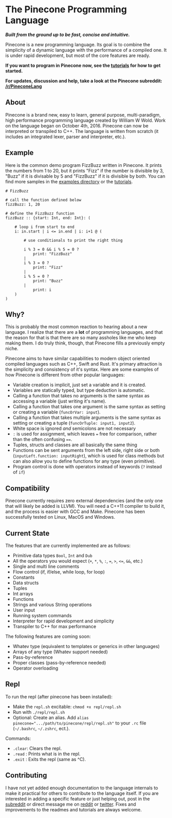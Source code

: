 # The Pinecone Programming Language
**_Built from the ground up to be fast, concise and intuitive._**

Pinecone is a new programming language. Its goal is to combine the simplicity of a dynamic language with the performance of a compiled one. It is under rapid development, but most of the core features are ready.

__If you want to program in Pinecone now, see the [tutorials](tutorials/index.md) for how to get started.__

__For updates, discussion and help, take a look at the Pinecone subreddit: [/r/PineconeLang](https://www.reddit.com/r/PineconeLang/)__


## About
Pinecone is a brand new, easy to learn, general purpose, multi-paradigm, high performance programming language created by William W Wold. Work on the language began on October 4th, 2016. Pinecone can now be interpreted or transpiled to C++. The language is written from scratch (it includes an integrated lexer, parser and interpreter, etc.).

## Example
Here is the common demo program FizzBuzz written in Pinecone. It prints the numbers from 1 to 20, but it prints "Fizz" if the number is divisible by 3, "Buzz" if it is divisable by 5 and "FizzBuzz" if it is divisible by both. You can find more samples in the [examples directory](https://github.com/william01110111/Pinecone/tree/master/examples) or the [tutorials](https://github.com/william01110111/Pinecone/tree/master/tutorials).

```
# FizzBuzz

# call the function defined below
fizzBuzz: 1, 20

# define the FizzBuzz function
fizzBuzz :: {start: Int, end: Int}: (

	# loop i from start to end
	i: in.start | i <= in.end | i: i+1 @ (

		# use conditionals to print the right thing

		i % 3 = 0 && i % 5 = 0 ?
			print: "FizzBuzz"
		|
		i % 3 = 0 ?
			print: "Fizz"
		|
		i % 5 = 0 ?
			print: "Buzz"
		|
			print: i
	)
)
```

## Why?
This is probably the most common reaction to hearing about a new language. I realize that there are a __lot__ of programming languages, and that the reason for that is that there are so many assholes like me who keep making them. I do truly think, though, that Pinecone fills a previously empty niche.

Pinecone aims to have similar capabilities to modern object oriented compiled languages such as C++, Swift and Rust. It's primary attraction is the simplicity and consistency of it's syntax. Here are some examples of how Pinecone is different from other popular languages:

* Variable creation is implicit, just set a variable and it is created.
* Variables are statically typed, but type deduction is automatic.
* Calling a function that takes no arguments is the same syntax as accessing a variable (just writing it's name).
* Calling a function that takes one argument is the same syntax as setting or creating a variable (`funcOrVar: input`).
* Calling a function that takes multiple arguments is the same syntax as setting or creating a tuple (`funcOrTuple: input1, input2`).
* White space is ignored _and_ semicolons are not necessary
* `:` is used for assignment, which leaves `=` free for comparison, rather than the often confusing `==`.
* Tuples, structs and classes are all basically the same thing
* Functions can be sent arguments from the left side, right side or both (`inputLeft.function: inputRight`), which is used for class methods but can also allow you to define functions for any type (even primitive).
* Program control is done with operators instead of keywords (`?` instead of `if`)

## Compatibility
Pinecone currently requires zero external dependencies (and the only one that will likely be added is LLVM). You will need a C++11 compiler to build it, and the process is easier with GCC and Make. Pinecone has been successfully tested on Linux, MacOS and Windows.

## Current State
The features that are currently implemented are as follows:

* Primitive data types `Bool`, `Int` and `Dub`
* All the operators you would expect (`+`, `*`, `%`, `:`, `=`, `>`, `<=`, `&&`, etc.)
* Single and multi line comments
* Flow control (if, if/else, while loop, for loop)
* Constants
* Data structs
* Tuples
* Int arrays
* Functions
* Strings and various String operations
* User input
* Running system commands
* Interpreter for rapid development and simplicity
* Transpiler to C++ for max performance

The following features are coming soon:

* Whatev type (equivalent to templates or generics in other languages)
* Arrays of any type (Whatev support needed)
* Pass-by-reference
* Proper classes (pass-by-reference needed)
* Operator overloading

## Repl
To run the repl (after pinecone has been installed):

 * Make the `repl.sh` excitable: `chmod +x repl/repl.sh`  
 * Run with `./repl/repl.sh`
 * Optional: Create an alias. Add `alias pinecone=".../path/to/pinecone/repl/repl.sh"` to your `.rc` file (`~/.bashrc`, `~/.zshrc`, ect.).

Commands:

 * `.clear`: Clears the repl.
 * `.read` : Prints what is in the repl.
 * `.exit` : Exits the repl (same as ^C).

## Contributing
I have not yet added enough documentation to the language internals to make it practical for others to contribute to the language itself. If you are interested in adding a specific feature or just helping out, post in the [subreddit](https://www.reddit.com/r/PineconeLang/) or direct message me on [reddit](www.reddit.com/u/william01110111/) or [twitter](https://twitter.com/PineconeLang). Fixes and improvements to the readmes and tutorials are always welcome.